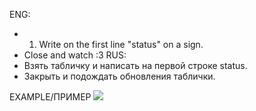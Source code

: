 ENG:
 - 1. Write on the first line "status" on a sign.
 - Close and watch :3
RUS:
 - Взять табличку и написать на первой строке status.
 - Закрыть и подождать обновления таблички.

EXAMPLE/ПРИМЕР
![](http://pp.vk.me/c629126/v629126517/c928/E99LLIOTuTE.jpg)
